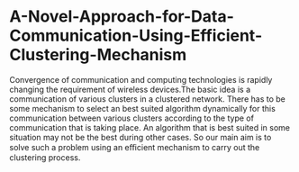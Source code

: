 # A-Novel-Approach-for-Data-Communication-Using-Efficient-Clustering-Mechanism

Convergence of communication and computing technologies is rapidly changing the requirement of wireless devices.The basic idea is a communication of various clusters in a clustered network. There has to be some mechanism to select an best suited algorithm dynamically for this communication between various clusters according to the type of communication that is taking place. An algorithm that is best suited in some situation may not be the best during other cases. So our main aim is to solve such a problem using an eﬃcient mechanism to carry out the clustering process.
